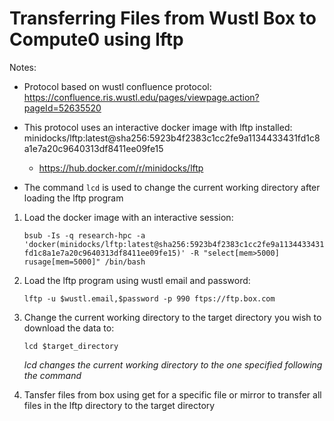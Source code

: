 # Transferring Files from Wustl Box to Compute0 using lftp

Notes:

- Protocol based on wustl confluence protocol: https://confluence.ris.wustl.edu/pages/viewpage.action?pageId=52635520
- This protocol uses an interactive docker image with lftp installed: minidocks/lftp:latest@sha256:5923b4f2383c1cc2fe9a1134433431fd1c8a1e7a20c9640313df8411ee09fe15
    - https://hub.docker.com/r/minidocks/lftp

- The command ```lcd``` is used to change the current working directory after loading the lftp program


1. Load the docker image with an interactive session:

    ```bsub -Is -q research-hpc -a 'docker(minidocks/lftp:latest@sha256:5923b4f2383c1cc2fe9a1134433431fd1c8a1e7a20c9640313df8411ee09fe15)' -R "select[mem>5000] rusage[mem=5000]" /bin/bash```

2. Load the lftp program using wustl email and password:

    ```lftp -u $wustl.email,$password -p 990 ftps://ftp.box.com```
    
3. Change the current working directory to the target directory you wish to download the data to:

    ```lcd $target_directory```
    
    *lcd changes the current working directory to the one specified following the command*
    
4. Tansfer files from box using get for a specific file or mirror to transfer all files in the lftp directory to the target directory
